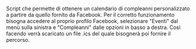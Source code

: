 Script che permette di ottenere un calendario di compleanni personalizzato a partire da quello fornito da Facebook.
Per il corretto funzionamento bisogna accedere al proprio profilo Facebook, selezionare "Eventi" dal menù sulla sinistra e "Compleanni" dalle opzioni in basso a destra. Così facendo verrà scaricato un file .ics del quale bisognerà poi fornire il percorso.
